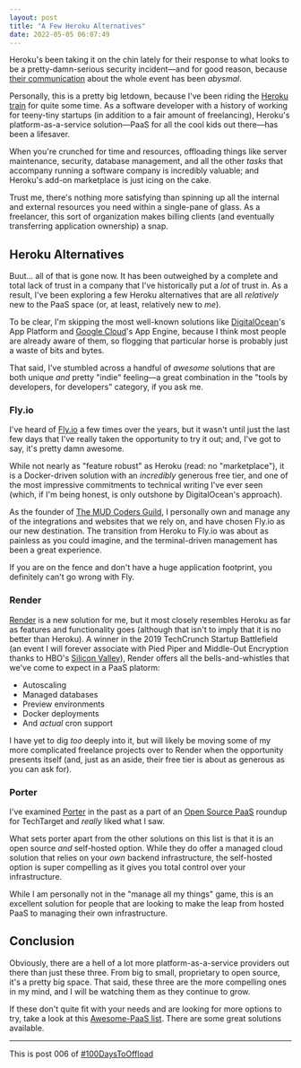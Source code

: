 ```yaml
---
layout: post
title: "A Few Heroku Alternatives"
date: 2022-05-05 06:07:49
---
```


Heroku's been taking it on the chin lately for their response to what looks to be a pretty-damn-serious security incident—and for good reason, because [their communication](https://www.theregister.com/2022/05/04/heroku_security_communication_dubbed_complete/) about the whole event has been _abysmal_.

Personally, this is a pretty big letdown, because I've been riding the [Heroku train](https://flower.codes/2016/06/28/cloudflare-laravel-heroku.html) for quite some time. As a software developer with a history of working for teeny-tiny startups (in addition to a fair amount of freelancing), Heroku's platform-as-a-service solution—PaaS for all the cool kids out there—has been a lifesaver.

When you're crunched for time and resources, offloading things like server maintenance, security, database management, and all the other _tasks_ that accompany running a software company is incredibly valuable; and Heroku's add-on marketplace is just icing on the cake.

Trust me, there's nothing more satisfying than spinning up all the internal and external resources you need within a single-pane of glass. As a freelancer, this sort of organization makes billing clients (and eventually transferring application ownership) a snap.

## Heroku Alternatives

Buut... all of that is gone now. It has been outweighed by a complete and total lack of trust in a company that I've historically put a _lot_ of trust in. As a result, I've been exploring a few Heroku alternatives that are all _relatively_ new to the PaaS space (or, at least, relatively new to _me_).

To be clear, I'm skipping the most well-known solutions like [DigitalOcean](https://m.do.co/c/a8eb87aea1f2)'s App Platform and [Google Cloud](https://cloud.google.com/)'s App Engine, because I think most people are already aware of them, so flogging that particular horse is probably just a waste of bits and bytes.

That said, I've stumbled across a handful of _awesome_ solutions that are both unique _and_ pretty "indie" feeling—a great combination in the "tools by developers, for developers" category, if you ask me.

### Fly.io

I've heard of [Fly.io](https://fly.io/) a few times over the years, but it wasn't until just the last few days that I've really taken the opportunity to try it out; and, I've got to say, it's pretty damn awesome.

While not nearly as "feature robust" as Heroku (read: no "marketplace"), it is a Docker-driven solution with an _incredibly_ generous free tier, and one of the most impressive commitments to technical writing I've ever seen (which, if I'm being honest, is only outshone by DigitalOcean's approach).

As the founder of [The MUD Coders Guild](https://mudcoders.com/), I personally own and manage any of the integrations and websites that we rely on, and have chosen Fly.io as our new destination. The transition from Heroku to Fly.io was about as painless as you could imagine, and the terminal-driven management has been a great experience.

If you are on the fence and don't have a huge application footprint, you definitely can't go wrong with Fly.

### Render

[Render](https://render.com/) is a new solution for me, but it most closely resembles Heroku as far as features and functionality goes (although that isn't to imply that it is no better than Heroku). A winner in the 2019 TechCrunch Startup Battlefield (an event I will forever associate with Pied Piper and Middle-Out Encryption thanks to HBO's [Silicon Valley](https://yewtu.be/watch?v=7G5Mf6Zqe0E)), Render offers all the bells-and-whistles that we've come to expect in a PaaS platorm:

- Autoscaling
- Managed databases
- Preview environments
- Docker deployments
- And _actual_ cron support

I have yet to dig _too_ deeply into it, but will likely be moving some of my more complicated freelance projects over to Render when the opportunity presents itself (and, just as an aside, their free tier is about as generous as you can ask for).

### Porter

I've examined [Porter](https://www.getporter.dev/) in the past as a part of an [Open Source PaaS](https://www.techtarget.com/searchcloudcomputing/feature/6-open-source-PaaS-options-developers-should-know) roundup for TechTarget and _really_ liked what I saw.

What sets porter apart from the other solutions on this list is that it is an open source _and_ self-hosted option. While they do offer a managed cloud solution that relies on your _own_ backend infrastructure, the self-hosted option is super compelling as it gives you total control over your infrastructure.

While I am personally not in the "manage all my things" game, this is an excellent solution for people that are looking to make the leap from hosted PaaS to managing their own infrastructure.

## Conclusion

Obviously, there are a hell of a lot more platform-as-a-service providers out there than just these three. From big to small, proprietary to open source, it's a pretty big space. That said, these three are the more compelling ones in my mind, and I will be watching them as they continue to grow.

If these don't quite fit with your needs and are looking for more options to try, take a look at this [Awesome-PaaS list](https://github.com/debarshibasak/awesome-paas). There are some great solutions available.

---

This is post 006 of [#100DaysToOffload](https://100daystooffload.com/)